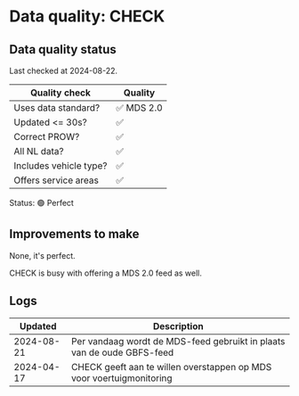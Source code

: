 # Data quality: CHECK

## Data quality status

Last checked at 2024-08-22.

| **Quality check**           | **Quality**
| --                          | --          |
| Uses data standard?         | ✅ MDS 2.0
| Updated <= 30s?             | ✅
| Correct PROW?               | ✅
| All NL data?                | ✅
| Includes vehicle type?      | ✅
| Offers service areas        | ✅

Status: 🟢 Perfect

## Improvements to make

None, it's perfect.

CHECK is busy with offering a MDS 2.0 feed as well.

## Logs

| Updated    | Description
| ----       | ---
| 2024-08-21 | Per vandaag wordt de MDS-feed gebruikt in plaats van de oude GBFS-feed
| 2024-04-17 | CHECK geeft aan te willen overstappen op MDS voor voertuigmonitoring
